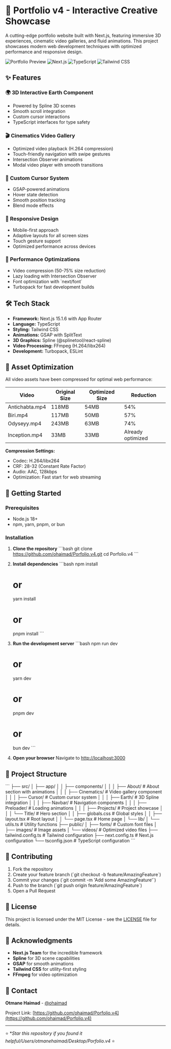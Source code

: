 # 🎨 Portfolio v4 - Interactive Creative Showcase

A cutting-edge portfolio website built with Next.js, featuring immersive 3D experiences, cinematic video galleries, and fluid animations. This project showcases modern web development techniques with optimized performance and responsive design.

![Portfolio Preview](https://img.shields.io/badge/Status-Live-brightgreen)
![Next.js](https://img.shields.io/badge/Next.js-15.1.6-black)
![TypeScript](https://img.shields.io/badge/TypeScript-5.0-blue)
![Tailwind CSS](https://img.shields.io/badge/Tailwind-3.0-38bdf8)

## ✨ Features

### 🌍 **3D Interactive Earth Component**
- Powered by Spline 3D scenes
- Smooth scroll integration
- Custom cursor interactions
- TypeScript interfaces for type safety

### 🎬 **Cinematics Video Gallery**
- Optimized video playback (H.264 compression)
- Touch-friendly navigation with swipe gestures
- Intersection Observer animations
- Modal video player with smooth transitions

### 🎯 **Custom Cursor System**
- GSAP-powered animations
- Hover state detection
- Smooth position tracking
- Blend mode effects

### 📱 **Responsive Design**
- Mobile-first approach
- Adaptive layouts for all screen sizes
- Touch gesture support
- Optimized performance across devices

### 🚀 **Performance Optimizations**
- Video compression (50-75% size reduction)
- Lazy loading with Intersection Observer
- Font optimization with \`next/font\`
- Turbopack for fast development builds

## 🛠️ Tech Stack

- **Framework:** Next.js 15.1.6 with App Router
- **Language:** TypeScript
- **Styling:** Tailwind CSS
- **Animations:** GSAP with SplitText
- **3D Graphics:** Spline (@splinetool/react-spline)
- **Video Processing:** FFmpeg (H.264/libx264)
- **Development:** Turbopack, ESLint

## 🎥 Asset Optimization

All video assets have been compressed for optimal web performance:

| Video | Original Size | Optimized Size | Reduction |
|-------|---------------|----------------|-----------|
| Antichabta.mp4 | 118MB | 54MB | 54% |
| Biri.mp4 | 117MB | 50MB | 57% |
| Odyseyy.mp4 | 243MB | 63MB | 74% |
| Inception.mp4 | 33MB | 33MB | Already optimized |

**Compression Settings:**
- Codec: H.264/libx264
- CRF: 28-32 (Constant Rate Factor)
- Audio: AAC, 128kbps
- Optimization: Fast start for web streaming

## 🚀 Getting Started

### Prerequisites
- Node.js 18+ 
- npm, yarn, pnpm, or bun

### Installation

1. **Clone the repository**
   \`\`\`bash
   git clone https://github.com/ohaimad/Porfolio.v4.git
   cd Porfolio.v4
   \`\`\`

2. **Install dependencies**
   \`\`\`bash
   npm install
   # or
   yarn install
   # or
   pnpm install
   \`\`\`

3. **Run the development server**
   \`\`\`bash
   npm run dev
   # or
   yarn dev
   # or
   pnpm dev
   # or
   bun dev
   \`\`\`

4. **Open your browser**
   Navigate to [http://localhost:3000](http://localhost:3000)

## 📁 Project Structure

\`\`\`
├── src/
│   ├── app/
│   │   ├── components/
│   │   │   ├── About/          # About section with animations
│   │   │   ├── Cinematics/     # Video gallery component
│   │   │   ├── Cursor/         # Custom cursor system
│   │   │   ├── Earth/          # 3D Spline integration
│   │   │   ├── Navbar/         # Navigation components
│   │   │   ├── Preloader/      # Loading animations
│   │   │   ├── Projects/       # Project showcase
│   │   │   └── Title/          # Hero section
│   │   ├── globals.css         # Global styles
│   │   ├── layout.tsx          # Root layout
│   │   └── page.tsx            # Home page
│   └── lib/
│       └── utils.ts            # Utility functions
├── public/
│   ├── fonts/                  # Custom font files
│   ├── images/                 # Image assets
│   └── videos/                 # Optimized video files
├── tailwind.config.ts          # Tailwind configuration
├── next.config.ts              # Next.js configuration
└── tsconfig.json               # TypeScript configuration
\`\`\`

## 🤝 Contributing

1. Fork the repository
2. Create your feature branch (\`git checkout -b feature/AmazingFeature\`)
3. Commit your changes (\`git commit -m 'Add some AmazingFeature'\`)
4. Push to the branch (\`git push origin feature/AmazingFeature\`)
5. Open a Pull Request

## 📝 License

This project is licensed under the MIT License - see the [LICENSE](LICENSE) file for details.

## 🙏 Acknowledgments

- **Next.js Team** for the incredible framework
- **Spline** for 3D scene capabilities  
- **GSAP** for smooth animations
- **Tailwind CSS** for utility-first styling
- **FFmpeg** for video optimization

## 📧 Contact

**Otmane Haimad** - [@ohaimad](https://github.com/ohaimad)

Project Link: [https://github.com/ohaimad/Porfolio.v4](https://github.com/ohaimad/Porfolio.v4)

---

⭐ **Star this repository if you found it helpful/Users/otmanehaimad/Desktop/Porfolio.v4* ⭐
